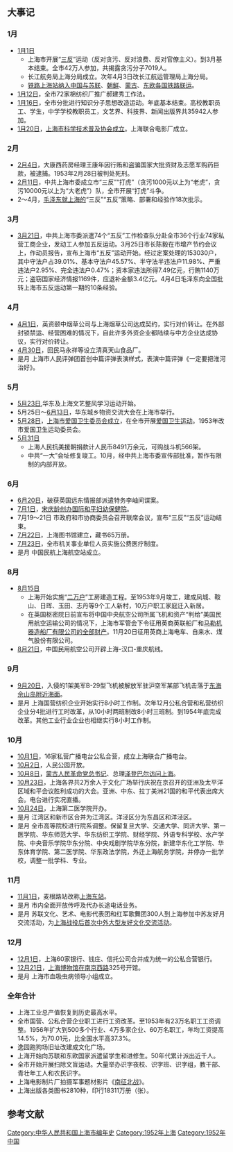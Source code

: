 ## 大事记

### 1月

  - [1月1日](../Page/1月1日.md "wikilink")
      - 上海市开展“[三反](../Page/三反.md "wikilink")”运动（反对贪污、反对浪费、反对官僚主义）。到3月基本结束。全市42万人参加，共揭露贪污分子7019人。
      - 长江航务局上海分局成立。次年4月3日改长江航运管理局上海分局。
      - [铁路上海站纳入中国与](../Page/上海北站.md "wikilink")[苏联](../Page/苏联.md "wikilink")、[朝鲜](../Page/朝鲜.md "wikilink")、[蒙古](../Page/蒙古.md "wikilink")、[东欧各国铁路联运](../Page/东欧.md "wikilink")。
  - [1月12日](../Page/1月12日.md "wikilink")，全市72家棉纺织厂推广郝建秀工作法。
  - [1月16日](../Page/1月16日.md "wikilink")，全市分批进行知识分子思想改造运动。年底基本结束。高校教职员工、学生，中学学校教职员工，文艺界、科技界、新闻出版界共35942人参加。
  - [1月20日](../Page/1月20日.md "wikilink")，[上海市科学技术普及协会成立](../Page/上海市科学技术普及协会.md "wikilink")。上海联合电影厂成立。

### 2月

  - [2月4日](../Page/2月4日.md "wikilink")，大康西药房经理王康年因行贿和盗骗国家大批资财及志愿军购药巨款，被逮捕。1953年2月28日被判处死刑。
  - [2月11日](../Page/2月11日.md "wikilink")，中共上海市委成立市“三反”“打虎”（贪污1000元以上为“老虎”，贪污10000元以上为“大老虎”）队，全市开展“打虎”斗争。
  - 2～4月，[毛泽东就上海的](../Page/毛泽东.md "wikilink")“三反”“五反”策略、部署和经验作18次批示。

### 3月

  - [3月21日](../Page/3月21日.md "wikilink")，中共上海市委派遣74个“五反”工作检查队分赴全市36个行业74家私营工商企业，发动工人参加五反运动。3月25日市长陈毅在市增产节约会议上，作动员报告，宣布上海市“五反”运动开始。经过定案处理的153030户，其中守法户占39.01%、基本守法户45.57%、半守法半违法户11.98%、严重违法户2.95%、完全违法户0.47%；资本家违法所得7.49亿元，行贿1140万元；盗窃国家经济情报1169件，应退补金额3.4亿元。4月4日毛泽东向全国批转上海市五反运动第一期的10条经验。

### 4月

  - [4月1日](../Page/4月1日.md "wikilink")，英资颐中烟草公司与上海烟草公司达成契约，实行对价转让。在外部封锁禁运、经营困难的情况下，自此许多外资企业都陆续与中方企业达成协议，实行对价转让。
  - [4月30日](../Page/4月30日.md "wikilink")，回民马永祥等设立清真天山食品厂。
  - 是月 上海市人民评弹团首创中篇评弹表演样式，表演中篇评弹《一定要把淮河治好》。

### 5月

  - [5月23日](../Page/5月23日.md "wikilink"),华东及上海文艺整风学习运动开始。
  - 5月25日～[6月13日](../Page/6月13日.md "wikilink")，华东城乡物资交流大会在上海市举行。
  - [5月28日](../Page/5月28日.md "wikilink")，[上海市爱国卫生委员会成立](../Page/上海市爱国卫生运动委员会.md "wikilink")，在全市开展[爱国卫生运动](../Page/爱国卫生运动.md "wikilink")。1953年改市爱国卫生运动委员会。
  - [5月31日](../Page/5月31日.md "wikilink")
      - 上海人民抗美援朝捐款计人民币8491万余元，可购战斗机566架。
      - 中共“一大”会址修复竣工。10月，经中共上海市委宣传部批准，暂作有限制的内部开放。

### 6月

  - [6月20日](../Page/6月20日.md "wikilink")，破获英国远东情报部派遣特务李岫间谍案。
  - [7月1日](../Page/7月1日.md "wikilink")，[宋庆龄创办](../Page/宋庆龄.md "wikilink")[国际和平妇幼保健院](../Page/国际和平妇幼保健院.md "wikilink")。
  - 7月19～21日 市政府和市协商委员会召开联席会议，宣布“三反”“五反”运动结束。
  - [7月22日](../Page/7月22日.md "wikilink")，上海图书馆建立，藏书65万册。
  - [7月23日](../Page/7月23日.md "wikilink")，全市机关事业单位人员实施公费医疗制度。
  - 是月 中国民航上海航空站成立。

### 8月

  - [8月15日](../Page/8月15日.md "wikilink")
      - 上海开始实施“[二万户](../Page/二万户.md "wikilink")”工房建造工程。至1953年9月竣工，建成凤城、鞍山、日晖、玉田、志丹等9个工人新村，10万户职工家庭迁入新居。
      - 在英国枢密院日前宣布将中国中央航空公司所属飞机和资产“判给”美国民用航空运输公司的情况下，上海市军管会下令征用英商英联船厂和[马勒机器造船厂有限公司的全部财产](../Page/马勒机器造船厂.md "wikilink")。11月20日征用英商上海电车、自来水、煤气股份有限公司。
  - [8月21日](../Page/8月21日.md "wikilink")，中国民用航空公司开辟上海-汉口-重庆航线。

### 9月

  - [9月20日](../Page/9月20日.md "wikilink")，入侵的1架美军B-29型飞机被解放军驻沪空军某部飞机击落于[东海](../Page/东海.md "wikilink")[佘山岛附近海面](../Page/佘山岛.md "wikilink")。
  - 是月
    上海国营纺织企业开始实行8小时工作制。次年12月公私合营和私营纺织企业分4批进行工时改革，从10小时两班制改8小时三班制。到1954年底完成改革。其他工业行业企业也相继实行8小时工作制。

### 10月

  - [10月1日](../Page/10月1日.md "wikilink")，16家私营广播电台公私合营，成立上海联合广播电台。
  - [10月2日](../Page/10月2日.md "wikilink")，人民公园开放。
  - [10月8日](../Page/10月8日.md "wikilink")，[蒙古人民革命党总书记](../Page/蒙古人民革命党.md "wikilink")、总理[泽登巴尔访问上海](../Page/泽登巴尔.md "wikilink")。
  - [10月23日](../Page/10月23日.md "wikilink")，上海各界共2万余人于文化广场举行庆祝在京召开的亚洲及太平洋区域和平会议胜利成功的大会。亚洲、中东、拉丁美洲21国的和平代表出席大会。电台进行实况直播。
  - [10月24日](../Page/10月24日.md "wikilink")，上海第二医学院开办。
  - 是月 江湾区和新市区合并为江湾区。洋泾区分为东昌区和洋泾区。
  - 是月
    全市高等院校进行院系调整。保留复旦大学、交通大学、同济大学、第一医学院、华东师范大学、华东纺织工学院、财经学院、外语专科学校、水产学院、中央音乐学院华东分院、中央戏剧学院华东分院，新建华东化工学院、华东体育学院、第二医学院、华东政法学院，外迁上海航务学院，并停办一批学校，调整一批学科、专业。

### 11月

  - [11月1日](../Page/11月1日.md "wikilink")，麦根路站改称[上海东站](../Page/上海东站.md "wikilink")。
  - 是月 市内全面开放传呼及代办长途电话业务。
  - 是月
    苏联文化、艺术、电影代表团和红军歌舞团300人到上海参加中苏友好月交流活动，为[上海战役后首次中外大型友好文化交流活动](../Page/上海战役.md "wikilink")。

### 12月

  - [12月1日](../Page/12月1日.md "wikilink")，上海60家银行、钱庄、信托公司合并成为统一的公私合营银行。
  - [12月21日](../Page/12月21日.md "wikilink")，[上海博物馆在](../Page/上海博物馆.md "wikilink")[南京西路](../Page/南京西路.md "wikilink")325号开馆。
  - 是月 上海市血吸虫病领导小组成立。

### 全年合计

  - 上海工业总产值恢复到历史最高水平。
  - 全市国营、公私合营企业职工进行工资改革。至1953年有23万名职工工资调整。1956年扩大到500多个行业、4万多家企业、60万名职工，年均工资提高14.5%，为70.01元，比全国水平高37.3%。
  - 逸园跑狗场旧址改建成文化广场。
  - 上海开始向苏联和东欧国家派遣留学生和进修生。50年代累计派出近千人。
  - 全市开始开展扫除文盲运动。大量举办识字夜校、识字班、识字组，教干部、青壮年工人和农民识字。
  - 上海电影制片厂拍摄军事题材影片《[南征北战](../Page/南征北战.md "wikilink")》。
  - 上海出版各类图书2810种，印行18311万册（张）。

## 参考文献

[Category:中华人民共和国上海市编年史](https://zh.wikipedia.org/wiki/Category:中华人民共和国上海市编年史 "wikilink")
[Category:1952年上海](https://zh.wikipedia.org/wiki/Category:1952年上海 "wikilink")
[Category:1952年中国](https://zh.wikipedia.org/wiki/Category:1952年中国 "wikilink")